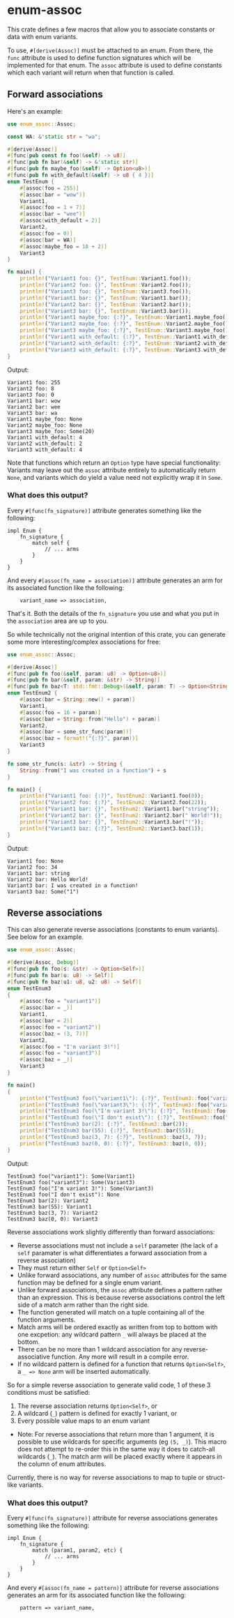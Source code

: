 # enum-assoc

This crate defines a few macros that allow you to associate constants or data with enum variants. 

To use, `#[derive(Assoc)]` must be attached to an enum. From there, the `func` attribute is used to define function signatures which will be implemented for that enum. The `assoc` attribute is used to define constants which each variant will return when that function is called.

## Forward associations

Here's an example:

```rust
use enum_assoc::Assoc;

const WA: &'static str = "wa";

#[derive(Assoc)]
#[func(pub const fn foo(&self) -> u8)]
#[func(pub fn bar(&self) -> &'static str)]
#[func(pub fn maybe_foo(&self) -> Option<u8>)]
#[func(pub fn with_default(&self) -> u8 { 4 })]
enum TestEnum {
    #[assoc(foo = 255)] 
    #[assoc(bar = "wow")] 
    Variant1,
    #[assoc(foo = 1 + 7)] 
    #[assoc(bar = "wee")] 
    #[assoc(with_default = 2)] 
    Variant2,
    #[assoc(foo = 0)]
    #[assoc(bar = WA)] 
    #[assoc(maybe_foo = 18 + 2)] 
    Variant3
}

fn main() {
    println!("Variant1 foo: {}", TestEnum::Variant1.foo());
    println!("Variant2 foo: {}", TestEnum::Variant2.foo());
    println!("Variant3 foo: {}", TestEnum::Variant3.foo());
    println!("Variant1 bar: {}", TestEnum::Variant1.bar());
    println!("Variant2 bar: {}", TestEnum::Variant2.bar());
    println!("Variant3 bar: {}", TestEnum::Variant3.bar());
    println!("Variant1 maybe_foo: {:?}", TestEnum::Variant1.maybe_foo());
    println!("Variant2 maybe_foo: {:?}", TestEnum::Variant2.maybe_foo());
    println!("Variant3 maybe_foo: {:?}", TestEnum::Variant3.maybe_foo());
    println!("Variant1 with_default: {:?}", TestEnum::Variant1.with_default());
    println!("Variant2 with_default: {:?}", TestEnum::Variant2.with_default());
    println!("Variant3 with_default: {:?}", TestEnum::Variant3.with_default());
}

```
Output:
```ignore
Variant1 foo: 255
Variant2 foo: 8
Variant3 foo: 0
Variant1 bar: wow
Variant2 bar: wee
Variant3 bar: wa
Variant1 maybe_foo: None
Variant2 maybe_foo: None
Variant3 maybe_foo: Some(20)
Variant1 with_default: 4
Variant2 with_default: 2
Variant3 with_default: 4
```

Note that functions which return an `Option` type have special functionality: Variants may leave out the `assoc` attribute entirely to automatically return `None`, and variants which do yield a value need not explicitly wrap it in `Some`. 

### What does this output?

Every `#[func(fn_signature)]` attribute generates something like the following:

```rust,ignore
impl Enum {
    fn_signature {
        match self {
            // ... arms
        }
    }
}
```

And every `#[assoc(fn_name = association)]` attribute generates an arm for its associated function like the following:

```rust,ignore
    variant_name => association,
```

That's it. Both the details of the `fn_signature` you use and what you put in the `association` area are up to you.

So while technically not the original intention of this crate, you can generate some more interesting/complex associations for free:
```rust
use enum_assoc::Assoc;

#[derive(Assoc)]
#[func(pub fn foo(&self, param: u8) -> Option<u8>)]
#[func(pub fn bar(&self, param: &str) -> String)]
#[func(pub fn baz<T: std::fmt::Debug>(&self, param: T) -> Option<String>)]
enum TestEnum2 {
    #[assoc(bar = String::new() + param)] 
    Variant1,
    #[assoc(foo = 16 + param)] 
    #[assoc(bar = String::from("Hello") + param)] 
    Variant2,
    #[assoc(bar = some_str_func(param))] 
    #[assoc(baz = format!("{:?}", param))] 
    Variant3
}

fn some_str_func(s: &str) -> String {
    String::from("I was created in a function") + s
}

fn main() {
    println!("Variant1 foo: {:?}", TestEnum2::Variant1.foo(0));
    println!("Variant2 foo: {:?}", TestEnum2::Variant2.foo(22));
    println!("Variant1 bar: {}", TestEnum2::Variant1.bar("string"));
    println!("Variant2 bar: {}", TestEnum2::Variant2.bar(" World!"));
    println!("Variant3 bar: {}", TestEnum2::Variant3.bar("!"));
    println!("Variant3 baz: {:?}", TestEnum2::Variant3.baz(1));
}
```
Output:
```ignore
Variant1 foo: None
Variant2 foo: 34
Variant1 bar: string
Variant2 bar: Hello World!
Variant3 bar: I was created in a function!
Variant3 baz: Some("1")
```

## Reverse associations

This can also generate reverse associations (constants to enum variants). See below for an example.

```rust
use enum_assoc::Assoc;

#[derive(Assoc, Debug)]
#[func(pub fn foo(s: &str) -> Option<Self>)]
#[func(pub fn bar(u: u8) -> Self)]
#[func(pub fn baz(u1: u8, u2: u8) -> Self)]
enum TestEnum3
{
    #[assoc(foo = "variant1")] 
    #[assoc(bar = _)] 
    Variant1,
    #[assoc(bar = 2)] 
    #[assoc(foo = "variant2")] 
    #[assoc(baz = (3, 7))] 
    Variant2,
    #[assoc(foo = "I'm variant 3!")] 
    #[assoc(foo = "variant3")] 
    #[assoc(baz = _)] 
    Variant3
}

fn main() 
{
    println!("TestEnum3 foo(\"variant1\"): {:?}", TestEnum3::foo("variant1"));
    println!("TestEnum3 foo(\"variant3\"): {:?}", TestEnum3::foo("variant3"));
    println!("TestEnum3 foo(\"I'm variant 3!\"): {:?}", TestEnum3::foo("I'm variant 3!"));
    println!("TestEnum3 foo(\"I don't exist\"): {:?}", TestEnum3::foo("I don't exist"));
    println!("TestEnum3 bar(2): {:?}", TestEnum3::bar(2));
    println!("TestEnum3 bar(55): {:?}", TestEnum3::bar(55));
    println!("TestEnum3 baz(3, 7): {:?}", TestEnum3::baz(3, 7));
    println!("TestEnum3 baz(0, 0): {:?}", TestEnum3::baz(0, 0));
}
```
Output:
```ignore
TestEnum3 foo("variant1"): Some(Variant1)
TestEnum3 foo("variant3"): Some(Variant3)
TestEnum3 foo("I'm variant 3!"): Some(Variant3)
TestEnum3 foo("I don't exist"): None
TestEnum3 bar(2): Variant2
TestEnum3 bar(55): Variant1
TestEnum3 baz(3, 7): Variant2
TestEnum3 baz(0, 0): Variant3
```

Reverse associations work slightly differently than forward associations: 
- Reverse associations must not include a `self` parameter (the lack of a `self` paramater is what differentiates a forward association from a reverse association)
- They must return either `Self` or `Option<Self>`
- Unlike forward associations, any number of `assoc` attributes for the same function may be defined for a single enum variant.
- Unlike forward associations, the `assoc` attribute defines a pattern rather than an expression. This is because reverse associations control the left side of a match arm rather than the right side.
- The function generated will match on a tuple containing all of the function arguments. 
- Match arms will be ordered exactly as written from top to bottom with one excpetion: any wildcard pattern `_` will always be placed at the bottom. 
- There can be no more than 1 wildcard association for any reverse-associative function. Any more will result in a compile error.  
- If no wildcard pattern is defined for a function that returns `Option<Self>`, a `_ => None` arm will be inserted automatically. 

So for a simple reverse association to generate valid code, 1 of these 3 conditions must be satisfied:
1. The reverse association returns `Option<Self>`, or  
2. A wildcard (`_`) pattern is defined for exactly 1 variant, or
3. Every possible value maps to an enum variant  

* Note: For reverse associations that return more than 1 argument, it is possible to use wildcards for specific arguments (eg `(5, _)`). This macro does not attempt to re-order this in the same way it does to catch-all wildcards (`_`). The match arm will be placed exactly where it appears in the column of enum attributes. 

Currently, there is no way for reverse associations to map to tuple or struct-like variants.  

### What does this output?

Every `#[func(fn_signature)]` attribute for reverse associations generates something like the following:

```rust,ignore
impl Enum {
    fn_signature {
        match (param1, param2, etc) {
            // ... arms
        }
    }
}
```

And every `#[assoc(fn_name = pattern)]` attribute for reverse associations generates an arm for its associated function like the following:

```rust,ignore
    pattern => variant_name,
```
